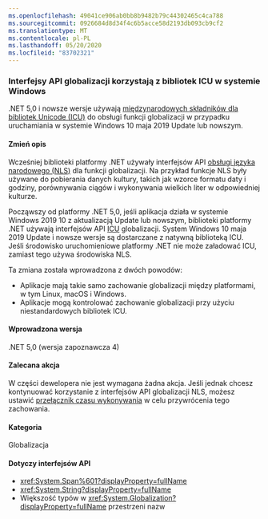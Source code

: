 ```yaml
---
ms.openlocfilehash: 49041ce906ab0bb8b9482b79c44302465c4ca788
ms.sourcegitcommit: 0926684d8d34f4c6b5acce58d2193db093cb9cf2
ms.translationtype: MT
ms.contentlocale: pl-PL
ms.lasthandoff: 05/20/2020
ms.locfileid: "83702321"
---
```

### <a name="globalization-apis-use-icu-libraries-on-windows"></a>Interfejsy API globalizacji korzystają z bibliotek ICU w systemie Windows

.NET 5,0 i nowsze wersje używają [międzynarodowych składników dla bibliotek Unicode (ICU)](http://site.icu-project.org/home) do obsługi funkcji globalizacji w przypadku uruchamiania w systemie Windows 10 maja 2019 Update lub nowszym.

#### <a name="change-description"></a>Zmień opis

Wcześniej biblioteki platformy .NET używały interfejsów API [obsługi języka narodowego (NLS)](/windows/win32/intl/national-language-support) dla funkcji globalizacji. Na przykład funkcje NLS były używane do pobierania danych kultury, takich jak wzorce formatu daty i godziny, porównywania ciągów i wykonywania wielkich liter w odpowiedniej kulturze.

Począwszy od platformy .NET 5,0, jeśli aplikacja działa w systemie Windows 2019 10 z aktualizacją Update lub nowszym, biblioteki platformy .NET używają interfejsów API [ICU](http://site.icu-project.org/home) globalizacji. System Windows 10 maja 2019 Update i nowsze wersje są dostarczane z natywną biblioteką ICU. Jeśli środowisko uruchomieniowe platformy .NET nie może załadować ICU, zamiast tego używa środowiska NLS.

Ta zmiana została wprowadzona z dwóch powodów:

- Aplikacje mają takie samo zachowanie globalizacji między platformami, w tym Linux, macOS i Windows.
- Aplikacje mogą kontrolować zachowanie globalizacji przy użyciu niestandardowych bibliotek ICU.

#### <a name="version-introduced"></a>Wprowadzona wersja

.NET 5,0 (wersja zapoznawcza 4)

#### <a name="recommended-action"></a>Zalecana akcja

W części dewelopera nie jest wymagana żadna akcja. Jeśli jednak chcesz kontynuować korzystanie z interfejsów API globalizacji NLS, możesz ustawić [przełącznik czasu wykonywania](../../../../docs/core/run-time-config/globalization.md#nls) w celu przywrócenia tego zachowania.

#### <a name="category"></a>Kategoria

Globalizacja

#### <a name="affected-apis"></a>Dotyczy interfejsów API

- <xref:System.Span%601?displayProperty=fullName>
- <xref:System.String?displayProperty=fullName>
- Większość typów w <xref:System.Globalization?displayProperty=fullName> przestrzeni nazw

<!--

#### Affected APIs

- `T:System.Span%601`
- `T:System.String`
- `N:System.Globalization`

-->
